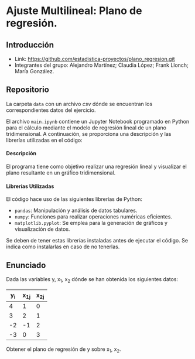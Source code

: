 # Ajuste Multilineal: Plano de regresión.

## Introducción
- Link: https://github.com/estadistica-proyectos/plano_regresion.git
- Integrantes del grupo: Alejandro Martínez; Claudia López; Frank Llonch; María González.

## Repositorio
La carpeta `data` con un archivo *csv* dónde se encuentran los correspondientes datos del ejercicio.

El archivo `main.ipynb` contiene un Jupyter Notebook programado en Python para el cálculo mediante el modelo de regresión lineal de un plano tridimensional. A continuación, se proporciona una descripción y las librerías utilizadas en el código:

#### **Descripción**
El programa tiene como objetivo realizar una regresión lineal y visualizar el plano resultante en un gráfico tridimensional.

#### **Librerías Utilizadas**
El código hace uso de las siguientes librerías de Python:

- `pandas`: Manipulación y análisis de datos tabulares.
- `numpy`: Funciones para realizar operaciones numéricas eficientes.
- `matplotlib.pyplot`: Se emplea para la generación de gráficos y visualización de datos.

Se deben de tener estas librerías instaladas antes de ejecutar el código. Se indica como instalarlas en caso de no tenerlas.


## Enunciado
Dada las variables y, x<sub>1</sub>, x<sub>2</sub> dónde se han obtenida los siguientes datos: </br>

| y<sub>i</sub> | x<sub>1j</sub> | x<sub>2j</sub> |
|----------------|----------------|----------------|
| 4              | 1              | 0              |
| 3              | 2              | 1              |
| -2             | -1             | 2              |
| -3             | 0              | 3              |

Obtener el plano de regresión de y sobre x<sub>1</sub>, x<sub>2</sub>.
